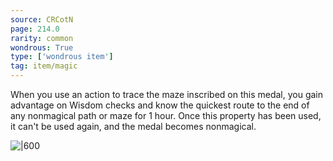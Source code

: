 ```yaml
---
source: CRCotN
page: 214.0
rarity: common
wondrous: True
type: ['wondrous item']
tag: item/magic
---
```


When you use an action to trace the maze inscribed on this medal, you gain advantage on Wisdom checks and know the quickest route to the end of any nonmagical path or maze for 1 hour. Once this property has been used, it can't be used again, and the medal becomes nonmagical.


![|600](https://5e.tools/img/items/CRCotN/Medal%20of%20the%20Maze.webp)
